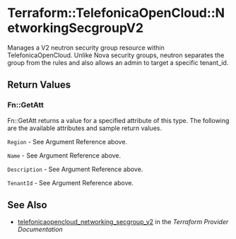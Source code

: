 # Terraform::TelefonicaOpenCloud::NetworkingSecgroupV2

Manages a V2 neutron security group resource within TelefonicaOpenCloud.
Unlike Nova security groups, neutron separates the group from the rules
and also allows an admin to target a specific tenant_id.

## Return Values

### Fn::GetAtt

Fn::GetAtt returns a value for a specified attribute of this type. The following are the available attributes and sample return values.

`Region` - See Argument Reference above.

`Name` - See Argument Reference above.

`Description` - See Argument Reference above.

`TenantId` - See Argument Reference above.

## See Also

* [telefonicaopencloud_networking_secgroup_v2](https://www.terraform.io/docs/providers/telefonicaopencloud/r/networking_secgroup_v2.html) in the _Terraform Provider Documentation_